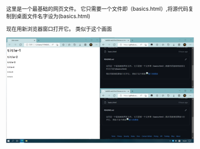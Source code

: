 这里是一个最基础的网页文件。
它只需要一个文件即（basics.html）,将源代码复制到桌面文件名字设为(basics.html)<p>
现在用新浏览器窗口打开它。
类似于这个画面 <p>
![窗口的摆放](https://github.com/dai888-web/dai888-web/blob/main/%E6%9D%90%E6%96%99/1.png)
